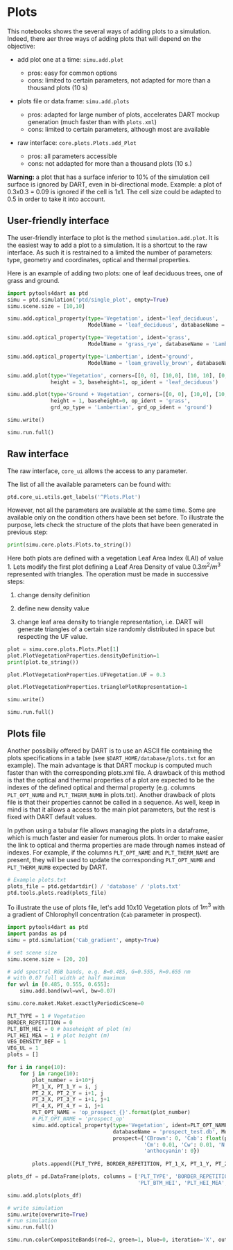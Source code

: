# Plots

This notebooks shows the several ways of adding plots to a simulation. Indeed,
there aer three ways of adding plots that will depend on the objective:
  - add plot one at a time: `simu.add.plot`
    - pros: easy for common options
    - cons: limited to certain parameters, not adapted for more than a thousand plots (10 s)
		
  - plots file or data.frame: `simu.add.plots`
    - pros: adapted for large number of plots, accelerates DART mockup generation (much faster than with `plots.xml`)
    - cons: limited to certain parameters, although most are available

  - raw interface: `core.plots.Plots.add_Plot`
    - pros: all parameters accessible
    - cons: not addapted for more than a thousand plots (10 s.)

__Warning:__ a plot that has a surface inferior to 10% of the simulation cell surface is ignored by DART, even in bi-directional mode. Example: a plot of 0.3x0.3 = 0.09 is ignored if the cell is 1x1. The cell size could be adapted to 0.5 in order to take it into account.

## User-friendly interface

The user-friendly
interface to plot is the method `simulation.add.plot`. It is the easiest way to
add a plot to a simulation. It is a shortcut to the raw interface. As such it is
restrained to a limited the number of parameters: type, geometry and
coordinates, optical and thermal properties. 

Here is an example of adding two
plots: one of leaf deciduous trees, one of grass and ground.

```python
import pytools4dart as ptd
simu = ptd.simulation('ptd/single_plot', empty=True)
simu.scene.size = [10,10]

simu.add.optical_property(type='Vegetation', ident='leaf_deciduous', 
                          ModelName = 'leaf_deciduous', databaseName = 'Lambertian_vegetation.db')

simu.add.optical_property(type='Vegetation', ident='grass', 
                          ModelName = 'grass_rye', databaseName = 'Lambertian_vegetation.db')

simu.add.optical_property(type='Lambertian', ident='ground', 
                          ModelName = 'loam_gravelly_brown', databaseName = 'Lambertian_mineral.db')

simu.add.plot(type='Vegetation', corners=[[0, 0], [10,0], [10, 10], [0, 10]],
              height = 3, baseheight=1, op_ident = 'leaf_deciduous')

simu.add.plot(type='Ground + Vegetation', corners=[[0, 0], [10,0], [10, 10], [0, 10]],
              height = 1, baseheight=0, op_ident = 'grass',
              grd_op_type = 'Lambertian', grd_op_ident = 'ground')

simu.write()

simu.run.full()

```

## Raw interface

The raw interface, `core_ui` allows the access
to any parameter. 

The list of all the available parameters can be found with:

```python
ptd.core_ui.utils.get_labels('^Plots.Plot')
```

However, not all the parameters are available at the same time. Some are
available only on the condition others have been set before. To illustrate the
purpose, lets check the structure of the plots that have been generated in
previous step:

```python
print(simu.core.plots.Plots.to_string())
```

Here both plots are defined with a vegetation Leaf Area Index (LAI) of value 1.
Lets modify the first plot defining a Leaf Area Density of value $0.3 m^2/m^3$
represented with triangles. The operation must be made in successive steps:

1. change density definition

2. define new density value

3. change leaf area density to triangle representation,
i.e. DART will generate triangles of a
certain size randomly distributed in space but respecting the UF value.

```python
plot = simu.core.plots.Plots.Plot[1]
plot.PlotVegetationProperties.densityDefinition=1
print(plot.to_string())

plot.PlotVegetationProperties.UFVegetation.UF = 0.3

plot.PlotVegetationProperties.trianglePlotRepresentation=1

simu.write()

simu.run.full()
```

## Plots file


Another possibiliy offered by DART is to use an ASCII
file containing the plots specifications in a table (see
`$DART_HOME/database/plots.txt` for an example). The main advantage is that DART
mockup is computed much faster than with the corresponding plots.xml file. A
drawback of this method is that the optical and thermal properties of a plot are
expected to be the indexes of the defined optical and thermal property (e.g.
columns `PLT_OPT_NUMB` and `PLT_THERM_NUMB` in plots.txt). Another drawback of
plots file is that their properties cannot be called in a sequence. As well,
keep in mind is that it allows a access to the main plot parameters, but the
rest is fixed with DART default values.

In python using a tabular file allows
managing the plots in a dataframe, which is much faster and easier for numerous
plots. In order to make easier the link to optical and therma properties are
made through names instead of indexes. For example, if the columns
`PLT_OPT_NAME` and `PLT_THERM_NAME` are present, they will be used to update the
corresponding `PLT_OPT_NUMB` and `PLT_THERM_NUMB` expected by DART.

```python
# Example plots.txt
plots_file = ptd.getdartdir() / 'database' / 'plots.txt'
ptd.tools.plots.read(plots_file)

```

To illustrate the use of plots file, let's add 10x10 Vegetation plots of $1m^3$
with a gradient of Chlorophyll concentration (`Cab` parameter in prospect).

```python
import pytools4dart as ptd
import pandas as pd
simu = ptd.simulation('Cab_gradient', empty=True)

# set scene size
simu.scene.size = [20, 20]

# add spectral RGB bands, e.g. B=0.485, G=0.555, R=0.655 nm
# with 0.07 full width at half maximum
for wvl in [0.485, 0.555, 0.655]:
    simu.add.band(wvl=wvl, bw=0.07)

simu.core.maket.Maket.exactlyPeriodicScene=0

PLT_TYPE = 1 # Vegetation
BORDER_REPETITION = 0
PLT_BTM_HEI = 0 # baseheight of plot (m)
PLT_HEI_MEA = 1 # plot height (m)
VEG_DENSITY_DEF = 1
VEG_UL = 1
plots = []

for i in range(10):
    for j in range(10):
        plot_number = i+10*j
        PT_1_X, PT_1_Y = i, j
        PT_2_X, PT_2_Y = i+1, j
        PT_3_X, PT_3_Y = i+1, j+1
        PT_4_X, PT_4_Y = i, j+1
        PLT_OPT_NAME = 'op_prospect_{}'.format(plot_number)
        # PLT_OPT_NAME = 'prospect_op'
        simu.add.optical_property(type='Vegetation', ident=PLT_OPT_NAME,
                                  databaseName = 'prospect_test.db', ModelName='', 
                                  prospect={'CBrown': 0, 'Cab': float(plot_number)/2, 'Car': 5,
                                            'Cm': 0.01, 'Cw': 0.01, 'N': 1.8,
                                            'anthocyanin': 0})
        
        plots.append([PLT_TYPE, BORDER_REPETITION, PT_1_X, PT_1_Y, PT_2_X, PT_2_Y, PT_3_X, PT_3_Y, PT_4_X, PT_4_Y, PLT_BTM_HEI, PLT_HEI_MEA, PLT_OPT_NAME])

plots_df = pd.DataFrame(plots, columns = ['PLT_TYPE', 'BORDER_REPETITION', 'PT_1_X', 'PT_1_Y', 'PT_2_X', 'PT_2_Y', 'PT_3_X', 'PT_3_Y', 'PT_4_X', 'PT_4_Y', 
                                          'PLT_BTM_HEI', 'PLT_HEI_MEA', 'PLT_OPT_NAME'])

simu.add.plots(plots_df)

# write simulation
simu.write(overwrite=True)
# run simulation
simu.run.full()

simu.run.colorCompositeBands(red=2, green=1, blue=0, iteration='X', outdir='rgb')

```
